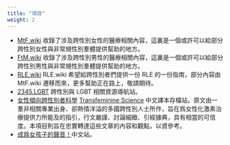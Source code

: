 ```yaml
---
title: "項目"
weight: 2
---
```


- [MtF.wiki](https://MtF.wiki) 收錄了涉及跨性別女性的醫療相關內容，這裏是一個或許可以給部分跨性別女性與非常規性別羣體提供幫助的地方。
- [FtM.wiki](https://FtM.wiki) 收錄了涉及跨性別男性的醫療相關內容，這裏是一個或許可以給部分跨性別男性與非常規性別羣體提供幫助的地方。
- [RLE.wiki](https://RLE.wiki) RLE.wiki 希望給跨性別者們提供一份 RLE 的一份指南，部分內容由 MtF.wiki 遷移而來，更多幫助正在路上，敬請期待。
- [2345.LGBT](https://2345.LGBT) 跨性別與 LGBT 相關資源導航站。
- [女性傾向跨性別者科學](https://tfsci.mtf.wiki) [Transfeminine Science](https://transfemscience.org/) 中文譯本存檔站。原文由一羣非相關專業出身、卻熱情洋溢的多國跨性別人士所作，旨在爲女性化激素治療提供力所能及的指引，行文嚴謹、討論細緻、引經據典，具有相當的可信度。本項目則旨在忠實轉達這些文章的內容和觀點，以資參考。
- [成爲女孩子的聲音！](https://project-trans.github.io/jyosei-guide/)中文站。
